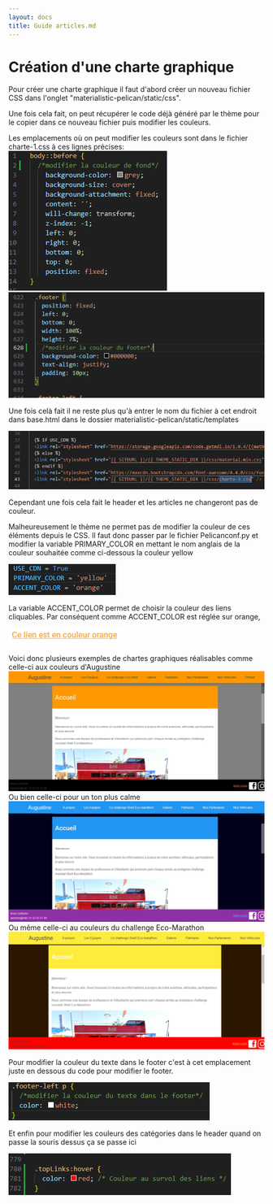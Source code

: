 ```yaml
---
layout: docs
title: Guide articles.md
---
```


# Création d'une charte graphique
Pour créer une charte graphique il faut d'abord créer un nouveau fichier CSS dans l'onglet "materialistic-pelican/static/css".

Une fois cela fait, on peut récupérer le code déjà généré par le thème pour le copier dans ce nouveau fichier puis modifier les couleurs.

Les emplacements où on peut modifier les couleurs sont dans le fichier charte-1.css à ces lignes précises:
<img src="img/modif-fond.png">
<img src="img/modif-footer.png">

Une fois celà fait il ne reste plus qu'à entrer le nom du fichier à cet endroit dans base.html dans le dossier materialistic-pelican/static/templates

<img src="img/changement-charte.png">

Cependant une fois cela fait le header et les articles ne changeront pas de couleur. 

Malheureusement le thème ne permet pas de modifier la couleur de ces éléments depuis le CSS. Il faut donc passer par le fichier Pelicanconf.py et modifier la variable PRIMARY_COLOR en mettant le nom anglais de la couleur souhaitée comme ci-dessous la couleur yellow

<img src="img/modif-header.png">

La variable ACCENT_COLOR permet de choisir la couleur des liens cliquables. Par conséquent comme ACCENT_COLOR est réglée sur orange,

<img src="img/exemple-lien.png">

Voici donc plusieurs exemples de chartes graphiques réalisables comme celle-ci aux couleurs d'Augustine
<img src="img/charte-1.png">
Ou bien celle-ci pour un ton plus calme
<img src="img/charte-2.png">
Ou même celle-ci au couleurs du challenge Eco-Marathon
<img src="img/charte-3.png">

Pour modifier la couleur du texte dans le footer c'est à cet emplacement juste en dessous du code pour modifier le footer.

<img src="img/modif-texte-footer.png">

Et enfin pour modifier les couleurs des catégories dans le header quand on passe la souris dessus ça se passe ici

<img src="img/couleurs-categories.png">